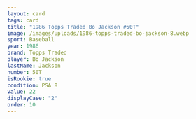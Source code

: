 ```yaml
---
layout: card
tags: card
title: "1986 Topps Traded Bo Jackson #50T"
image: /images/uploads/1986-topps-traded-bo-jackson-8.webp
sport: Baseball
year: 1986
brand: Topps Traded
player: Bo Jackson
lastName: Jackson
number: 50T
isRookie: true
condition: PSA 8
value: 22
displayCase: "2"
order: 10
---
```

